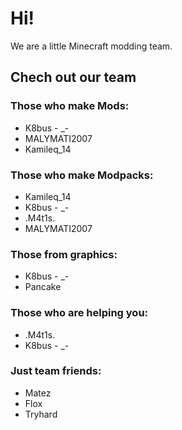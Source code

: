 # Hi!
We are a little Minecraft modding team.

## Chech out our team
### Those who make Mods:
* K8bus - _-
* MALYMATI2007
* Kamileq_14
### Those who make Modpacks:
* Kamileq_14
* K8bus - _-
* .M4t1s.
* MALYMATI2007
### Those from graphics:
* K8bus - _-
* Pancake
### Those who are helping you:
* .M4t1s.
* K8bus - _-
### Just team friends:
* Matez
* Flox
* Tryhard
